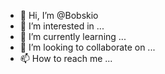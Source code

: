 - 👋 Hi, I’m @Bobskio
- 👀 I’m interested in ...
- 🌱 I’m currently learning ...
- 💞️ I’m looking to collaborate on ...
- 📫 How to reach me ...

<!---
Bobskio/Bobskio is a ✨ special ✨ repository because its `README.md` (this file) appears on your GitHub profile.
You can click the Preview link to take a look at your changes.
--->
